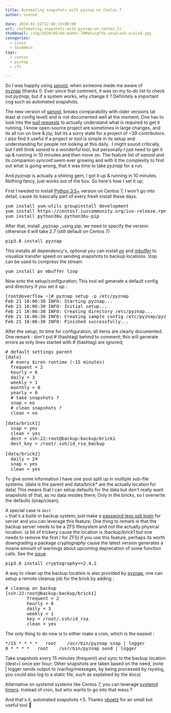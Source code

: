 ```yaml
---
title: Automating snapshots with pyznap on Centos 7
author: svennd

date: 2019-02-22T12:00:11+00:00
url: /automating-snapshots-with-pyznap-on-centos-7/
thumbnail: /img/2020/05/md-mahdi-lHMatucgfVk-unsplash-scaled.jpg
categories:
  - Linux
  - SysAdmin
tags:
  - centos
  - pyznap
  - zfs

---
```

So I was happily using [sanoid][1], when someone made me aware of [pyznap][2] (thanks !). Ever since that comment, it was on my to-do list to check out _pyznap_, but if a system works, why change it ? Definitely a important cog such as automated snapshots.

The new version of [sanoid][3], breaks comparability with older versions (at least at config level) and is not documented well at the moment; One has to look into the [pull requests][4] to actually understand what is required to get it running. I know open-source project are sometimes in large changes, and its all run on love & joy, but its a sorry state for a project of ~39 contributors. I also find it useful if a project or tool is simple in its setup and understanding for people not looking at this daily.  I might sound critically, but I still think _sanoid_ is a wonderful tool, but personally I just need to get it up & running in 10 minutes and then move on. The feature list of _sanoid_ and its companion _syncoid_ seem ever growing and with it the complexity to find out what is going wrong, that it was time to take _pyznap_ for a run.

And _pyznap_ is actually a shining gem, I got it up & running in 10 minutes. Nothing fancy, just works out of the box. So here's how I set it up;

First I needed to install [Python 3.5+][5] version on Centos 7, I won't go into detail, cause its basically part of every fresh install these days.

<pre>yum install yum-utils groupinstall development
yum install https://centos7.iuscommunity.org/ius-release.rpm
yum install python36u python36u-pip</pre>

After that, install _pyznap _using pip; we need to specify the version otherwise it will take 2.7 (still default on Centos 7)

<pre>pip3.6 install pyznap</pre>

This installs all dependency's, optional you can install [_pv_][6] and [_mbuffer_][7] to visualize transfer speed on sending snapshots to backup locations. lzop can be used to compress the stream

<pre>yum install pv mbuffer lzop</pre>

Now onto the setup/configuration; This tool wil generate a default config and directory if you set it up :

<pre>[root@overflow ~]# pyznap setup -p /etc/pyznap
Feb 21 16:06:30 INFO: Starting pyznap...
Feb 21 16:06:30 INFO: Initial setup...
Feb 21 16:06:30 INFO: Creating directory /etc/pyznap...
Feb 21 16:06:30 INFO: Creating sample config /etc/pyznap/pyznap.conf...
Feb 21 16:06:30 INFO: Finished successfully...</pre>

After the setup; its time for configuration, all items are clearly documented. One remark : don't put # (hashtag) behind to comment; this will generate errors as only lines started with # (hashtag) are ignored;

<pre># default settings parent
[data]
  # every $cron runtime (~15 minutes)
  frequent = 2
  hourly = 6
  daily = 3
  weekly = 1
  monthly = 0
  yearly = 0
  # take snapshots ?
  snap = no
  # clean snapshots ?
  clean = no
  
[data/brick1]
  snap = yes
  clean = yes
  dest = ssh:22:root@backup:backup/brick1
  dest_key = /root/.ssh/id_rsa_backup
  
[data/brick2]
  daily = 24
  snap = yes
  clean = yes</pre>

To give some information I have one pool split up in multiple sub-file systems. (data is the parent and data/brick* are the actually location for data) This means that I can setup defaults for the data but don't really want snapshots of that, as no data resides there; Only in the bricks, so I overwrite the defaults (snap/clean);

A special case is <code class="EnlighterJSRAW" data-enlighter-language="null">dest =</code> that's a build-in backup system; just make a [password-less ssh login][8] for server and you can leverage this feature; One thing to remark is that the backup server needs to be a ZFS filesystem and not the actually physical location. (a bit of trickery cause the location is /backup/brick1 but one needs to remove the first / for ZFS) if you use this feature, perhaps its worth downgrading a package _cryptography_ cause the latest version generates a insane amount of warnings about upcoming deprecation of some function calls. See the [issue][9].

<pre>pip3.6 install cryptography==2.4.2</pre>

A way to clean up the backup location is also provided by [pyznap][10], one can setup a remote cleanup job for the brick by adding :

<pre># cleanup on backup
[ssh:22:root@backup:backup/brick1]
        frequent = 2
        hourly = 6
        daily = 3
        weekly = 1
        key = /root/.ssh/id_rsa
        clean = yes
</pre>

The only thing to do now is to either make a cron, which is the easiest :

<pre>*/15 * * * *   root    /usr/bin/pyznap snap | logger
0 * * * *   root    /usr/bin/pyznap send | logger</pre>

Take snapshots every 15 minutes (frequent) and sync to the backup location (dest=) once per hour; Other snapshots are taken based on the need; (note | logger sends output to /var/log/messages, by being processed by rsyslog, you could also log to a static file, such as explained by the docs)

Alternative on systemd systems like Centos 7, you can leverage [systemd timers][11]. Instead of cron, but who wants to go into that mess ?

And that's it, automated snapshots <3. Thanks [yboetz][2] for an small but useful tool 🙂

 [1]: https://www.svennd.be/zfs-snapshots-of-proxmox-using-sanoid/
 [2]: https://github.com/yboetz/pyznap
 [3]: https://github.com/jimsalterjrs/sanoid/releases/tag/v2.0.1
 [4]: https://github.com/jimsalterjrs/sanoid/pull/206
 [5]: https://www.svennd.be/install-python-3-6-on-centos-7/
 [6]: https://linux.die.net/man/1/pv
 [7]: https://www.systutorials.com/docs/linux/man/1-mbuffer/
 [8]: https://www.svennd.be/passwordless-ssh-login/
 [9]: https://github.com/yboetz/pyznap/issues/22
 [10]: https://github.com/yboetz/pyznap/issues/25
 [11]: https://wiki.archlinux.org/index.php/Systemd/Timers